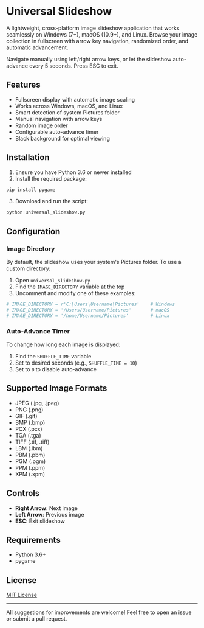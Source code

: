 # Universal Slideshow

A lightweight, cross-platform image slideshow application that works seamlessly on Windows (7+), macOS (10.9+), and Linux. Browse your image collection in fullscreen with arrow key navigation, randomized order, and automatic advancement.

Navigate manually using left/right arrow keys, or let the slideshow auto-advance every 5 seconds. Press ESC to exit.

## Features

- Fullscreen display with automatic image scaling
- Works across Windows, macOS, and Linux
- Smart detection of system Pictures folder
- Manual navigation with arrow keys
- Random image order
- Configurable auto-advance timer
- Black background for optimal viewing

## Installation

1. Ensure you have Python 3.6 or newer installed
2. Install the required package:
```bash
pip install pygame
```
3. Download and run the script:
```bash
python universal_slideshow.py
```

## Configuration

### Image Directory

By default, the slideshow uses your system's Pictures folder. To use a custom directory:

1. Open `universal_slideshow.py`
2. Find the `IMAGE_DIRECTORY` variable at the top
3. Uncomment and modify one of these examples:
```python
# IMAGE_DIRECTORY = r'C:\Users\Username\Pictures'    # Windows
# IMAGE_DIRECTORY = '/Users/Username/Pictures'       # macOS
# IMAGE_DIRECTORY = '/home/Username/Pictures'        # Linux
```

### Auto-Advance Timer

To change how long each image is displayed:

1. Find the `SHUFFLE_TIME` variable
2. Set to desired seconds (e.g., `SHUFFLE_TIME = 10`)
3. Set to `0` to disable auto-advance

## Supported Image Formats

- JPEG (.jpg, .jpeg)
- PNG (.png)
- GIF (.gif)
- BMP (.bmp)
- PCX (.pcx)
- TGA (.tga)
- TIFF (.tif, .tiff)
- LBM (.lbm)
- PBM (.pbm)
- PGM (.pgm)
- PPM (.ppm)
- XPM (.xpm)

## Controls

- **Right Arrow**: Next image
- **Left Arrow**: Previous image
- **ESC**: Exit slideshow

## Requirements

- Python 3.6+
- pygame

## License

[MIT License](LICENSE)

---

All suggestions for improvements are welcome! Feel free to open an issue or submit a pull request.
